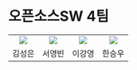 # 오픈소스SW 4팀

<table align="center">
  <tr>
    <td align="center"><a href="https://github.com/eun0903t"><img src=https://https://avatars.githubusercontent.com/u/134464931?v=4/></td>
    <td align="center"><a href="https://github.com/B1Nsyeong"><img src=https://https://avatars.githubusercontent.com/u/134376582?v=4"/></td>
    <td align="center"><a href="https://github.com/gang7994"><img src=https://avatars.githubusercontent.com/u/40176294?v=4"/></td>
    <td align="center"><a href="https://github.com/FiyeroHan"><img src=https://avatars.githubusercontent.com/u/107747566?v=4"/></td>
  </tr>
  <tr>
    <td align="center">김성은</td>
    <td align="center">서영빈</td>
    <td align="center">이강영</td>
    <td align="center">한승우</td>
  </tr>
</table>
